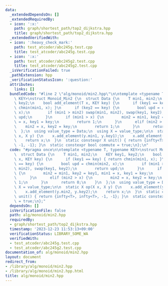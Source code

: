 ```yaml
---
data:
  _extendedDependsOn: []
  _extendedRequiredBy:
  - icon: ':x:'
    path: graph/shortest_path/top2_dijkstra.hpp
    title: graph/shortest_path/top2_dijkstra.hpp
  _extendedVerifiedWith:
  - icon: ':heavy_check_mark:'
    path: test_atcoder/abc245g.test.cpp
    title: test_atcoder/abc245g.test.cpp
  - icon: ':x:'
    path: test_atcoder/abc245g2.test.cpp
    title: test_atcoder/abc245g2.test.cpp
  _isVerificationFailed: true
  _pathExtension: hpp
  _verificationStatusIcon: ':question:'
  attributes:
    links: []
  bundledCode: "#line 2 \"alg/monoid/min2.hpp\"\n\ntemplate <typename T, typename\
    \ KEY>\nstruct Monoid_Min2 {\n  struct Data {\n    T min1, min2;\n    KEY key1,\
    \ key2;\n    bool add_element(T x, KEY key) {\n      if (key1 == key) { return\
    \ chmin(min1, x); }\n      if (key2 == key) {\n        bool upd = chmin(min2,\
    \ x);\n        if (min1 > min2) swap(min1, min2), swap(key1, key2);\n        return\
    \ upd;\n      }\n      if (min1 > x) {\n        min2 = min1, key2 = key1, min1\
    \ = x, key1 = key;\n        return 1;\n      }\n      elif (min2 > x) {\n    \
    \    min2 = x, key2 = key;\n        return 1;\n      }\n      return 0;\n    }\n\
    \  };\n  using value_type = Data;\n  using X = value_type;\n\n  static X op(X\
    \ x, X y) {\n    x.add_element(y.min1, y.key1);\n    x.add_element(y.min2, y.key2);\n\
    \    return x;\n  }\n  static constexpr X unit() { return {infty<T>, infty<T>,\
    \ -1, -1}; }\n  static constexpr bool commute = true;\n};\n"
  code: "#pragma once\n\ntemplate <typename T, typename KEY>\nstruct Monoid_Min2 {\n\
    \  struct Data {\n    T min1, min2;\n    KEY key1, key2;\n    bool add_element(T\
    \ x, KEY key) {\n      if (key1 == key) { return chmin(min1, x); }\n      if (key2\
    \ == key) {\n        bool upd = chmin(min2, x);\n        if (min1 > min2) swap(min1,\
    \ min2), swap(key1, key2);\n        return upd;\n      }\n      if (min1 > x)\
    \ {\n        min2 = min1, key2 = key1, min1 = x, key1 = key;\n        return 1;\n\
    \      }\n      elif (min2 > x) {\n        min2 = x, key2 = key;\n        return\
    \ 1;\n      }\n      return 0;\n    }\n  };\n  using value_type = Data;\n  using\
    \ X = value_type;\n\n  static X op(X x, X y) {\n    x.add_element(y.min1, y.key1);\n\
    \    x.add_element(y.min2, y.key2);\n    return x;\n  }\n  static constexpr X\
    \ unit() { return {infty<T>, infty<T>, -1, -1}; }\n  static constexpr bool commute\
    \ = true;\n};"
  dependsOn: []
  isVerificationFile: false
  path: alg/monoid/min2.hpp
  requiredBy:
  - graph/shortest_path/top2_dijkstra.hpp
  timestamp: '2023-12-23 11:53:13+09:00'
  verificationStatus: LIBRARY_SOME_WA
  verifiedWith:
  - test_atcoder/abc245g.test.cpp
  - test_atcoder/abc245g2.test.cpp
documentation_of: alg/monoid/min2.hpp
layout: document
redirect_from:
- /library/alg/monoid/min2.hpp
- /library/alg/monoid/min2.hpp.html
title: alg/monoid/min2.hpp
---
```

